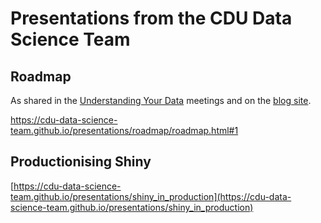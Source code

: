 # Presentations from the CDU Data Science Team

## Roadmap

As shared in the [Understanding Your Data](https://cdu-data-science-team.github.io/team-blog/uyd.html) meetings and on the [blog site](https://cdu-data-science-team.github.io/team-blog/).

https://cdu-data-science-team.github.io/presentations/roadmap/roadmap.html#1

<!-- <iframe src="https://cdu-data-science-team.github.io/presentations/roadmap/roadmap.html#1" width="600" height="400" loading="lazy" allowfullscreen></iframe> <script>fitvids('.shareagain', {players: 'iframe'});</script> -->

## Productionising Shiny

[https://cdu-data-science-team.github.io/presentations/shiny_in_production](https://cdu-data-science-team.github.io/presentations/shiny_in_production)
